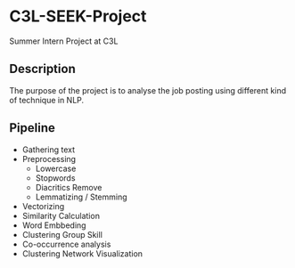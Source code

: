 # C3L-SEEK-Project
Summer Intern Project at C3L

## Description
The purpose of the project is to analyse the job posting using different kind of technique in NLP. 

## Pipeline
* Gathering text
* Preprocessing 
    * Lowercase
    * Stopwords
    * Diacritics Remove
    * Lemmatizing / Stemming
* Vectorizing
* Similarity Calculation
* Word Embbeding
* Clustering Group Skill
* Co-occurrence analysis
* Clustering Network Visualization